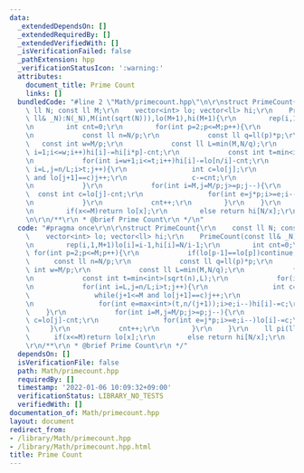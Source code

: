 ```yaml
---
data:
  _extendedDependsOn: []
  _extendedRequiredBy: []
  _extendedVerifiedWith: []
  _isVerificationFailed: false
  _pathExtension: hpp
  _verificationStatusIcon: ':warning:'
  attributes:
    document_title: Prime Count
    links: []
  bundledCode: "#line 2 \"Math/primecount.hpp\"\n\r\nstruct PrimeCount{\r\n    const\
    \ ll N; const ll M;\r\n    vector<int> lo; vector<ll> hi;\r\n    PrimeCount(const\
    \ ll& _N):N(_N),M(int(sqrt(N))),lo(M+1),hi(M+1){\r\n        rep(i,1,M+1)lo[i]=i-1,hi[i]=N/i-1;\r\
    \n        int cnt=0;\r\n        for(int p=2;p<=M;p++){\r\n            if(lo[p-1]==lo[p])continue;\r\
    \n            const ll n=N/p;\r\n            const ll q=ll(p)*p;\r\n         \
    \   const int w=M/p;\r\n            const ll L=min(M,N/q);\r\n            for(int\
    \ i=1;i<=w;i++)hi[i]-=hi[i*p]-cnt;\r\n            const int t=min<int>(sqrt(n),L);\r\
    \n            for(int i=w+1;i<=t;i++)hi[i]-=lo[n/i]-cnt;\r\n            for(int\
    \ i=L,j=n/L;i>t;j++){\r\n                int c=lo[j];\r\n                while(j+1<=M\
    \ and lo[j+1]==c)j++;\r\n                c-=cnt;\r\n                for(int e=max<int>(t,n/(j+1));i>e;i--)hi[i]-=c;\r\
    \n            }\r\n            for(int i=M,j=M/p;j>=p;j--){\r\n              \
    \  const int c=lo[j]-cnt;\r\n                for(int e=j*p;i>=e;i--)lo[i]-=c;\r\
    \n            }\r\n            cnt++;\r\n        }\r\n    }\r\n    ll pi(ll x){\r\
    \n        if(x<=M)return lo[x];\r\n        else return hi[N/x];\r\n    }\r\n};\r\
    \n\r\n/**\r\n * @brief Prime Count\r\n */\n"
  code: "#pragma once\r\n\r\nstruct PrimeCount{\r\n    const ll N; const ll M;\r\n\
    \    vector<int> lo; vector<ll> hi;\r\n    PrimeCount(const ll& _N):N(_N),M(int(sqrt(N))),lo(M+1),hi(M+1){\r\
    \n        rep(i,1,M+1)lo[i]=i-1,hi[i]=N/i-1;\r\n        int cnt=0;\r\n       \
    \ for(int p=2;p<=M;p++){\r\n            if(lo[p-1]==lo[p])continue;\r\n      \
    \      const ll n=N/p;\r\n            const ll q=ll(p)*p;\r\n            const\
    \ int w=M/p;\r\n            const ll L=min(M,N/q);\r\n            for(int i=1;i<=w;i++)hi[i]-=hi[i*p]-cnt;\r\
    \n            const int t=min<int>(sqrt(n),L);\r\n            for(int i=w+1;i<=t;i++)hi[i]-=lo[n/i]-cnt;\r\
    \n            for(int i=L,j=n/L;i>t;j++){\r\n                int c=lo[j];\r\n\
    \                while(j+1<=M and lo[j+1]==c)j++;\r\n                c-=cnt;\r\
    \n                for(int e=max<int>(t,n/(j+1));i>e;i--)hi[i]-=c;\r\n        \
    \    }\r\n            for(int i=M,j=M/p;j>=p;j--){\r\n                const int\
    \ c=lo[j]-cnt;\r\n                for(int e=j*p;i>=e;i--)lo[i]-=c;\r\n       \
    \     }\r\n            cnt++;\r\n        }\r\n    }\r\n    ll pi(ll x){\r\n  \
    \      if(x<=M)return lo[x];\r\n        else return hi[N/x];\r\n    }\r\n};\r\n\
    \r\n/**\r\n * @brief Prime Count\r\n */"
  dependsOn: []
  isVerificationFile: false
  path: Math/primecount.hpp
  requiredBy: []
  timestamp: '2022-01-06 10:09:32+09:00'
  verificationStatus: LIBRARY_NO_TESTS
  verifiedWith: []
documentation_of: Math/primecount.hpp
layout: document
redirect_from:
- /library/Math/primecount.hpp
- /library/Math/primecount.hpp.html
title: Prime Count
---
```

